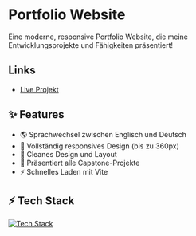 # Portfolio Website
Eine moderne, responsive Portfolio Website, die meine Entwicklungsprojekte und Fähigkeiten präsentiert!

## Links
- [Live Projekt](https://vincentlucht.vercel.app)

## ✨ Features
- 🌎 Sprachwechsel zwischen Englisch und Deutsch
- 📱 Vollständig responsives Design (bis zu 360px)
- 🎨 Cleanes Design und Layout
- 🚀 Präsentiert alle Capstone-Projekte
- ⚡️ Schnelles Laden mit Vite

## ⚡️ Tech Stack
[![Tech Stack](https://skillicons.dev/icons?i=ts,react,tailwind,vite)](https://skillicons.dev)
